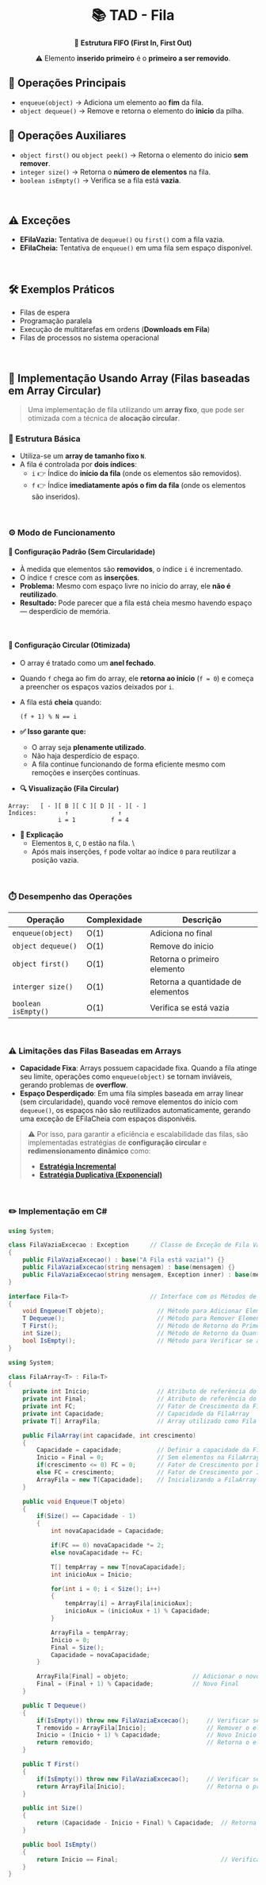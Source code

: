 <h1 align="center">📚 TAD - Fila</h1>
<p align="center">🎯 <strong>Estrutura FIFO (First In, First Out)</strong></p>
<p align="center">⚠️ Elemento <strong>inserido primeiro</strong> é o <strong>primeiro a ser removido</strong>.</p>

## 🔧 Operações Principais

- `enqueue(object)` → Adiciona um elemento ao **fim** da fila.
- `object dequeue()` → Remove e retorna o elemento do **inicio** da pilha.

## 🧰 Operações Auxiliares

- `object first()` ou `object peek()` → Retorna o elemento do inicio **sem remover**.
- `integer size()` → Retorna o **número de elementos** na fila.
- `boolean isEmpty()` → Verifica se a fila está **vazia**.

<br>

## ⚠️ Exceções

- **EFilaVazia:** Tentativa de `dequeue()` ou `first()` com a fila vazia.
- **EFilaCheia:** Tentativa de `enqueue()` em uma fila sem espaço disponível.

<br>

## 🛠️ Exemplos Práticos

- Filas de espera
- Programação paralela
- Execução de multitarefas em ordens (**Downloads em Fila**)
- Filas de processos no sistema operacional

<br>

## 🧱 Implementação Usando Array (Filas baseadas em Array Circular)

> Uma implementação de fila utilizando um **array fixo**, que pode ser otimizada com a técnica de **alocação circular**.

### 🔧 Estrutura Básica

- Utiliza-se um **array de tamanho fixo `N`**.
- A fila é controlada por **dois índices**:
  - `i` 👉 Índice do **início da fila** (onde os elementos são removidos).
  - `f` 👉 Índice **imediatamente após o fim da fila** (onde os elementos são inseridos).

<br>

### ⚙️ Modo de Funcionamento

#### 🧩 Configuração Padrão (Sem Circularidade)

- À medida que elementos são **removidos**, o índice `i` é incrementado.
- O índice `f` cresce com as **inserções**.
- **Problema:** Mesmo com espaço livre no início do array, ele **não é reutilizado**.
- **Resultado:** Pode parecer que a fila está cheia mesmo havendo espaço ― desperdício de memória.

<br>

#### 🔁 Configuração Circular (Otimizada)

- O array é tratado como um **anel fechado**.
- Quando `f` chega ao fim do array, ele **retorna ao início** (`f = 0`) e começa a preencher os espaços vazios deixados por `i`.
- A fila está **cheia** quando:
  ```text
  (f + 1) % N == i
  ```
- **✅ Isso garante que:**
  - O array seja **plenamente utilizado**.
  - Não haja desperdício de espaço.
  - A fila continue funcionando de forma eficiente mesmo com remoções e inserções contínuas.

- **🔍 Visualização (Fila Circular)**

```text
Array:   [ - ][ B ][ C ][ D ][ - ][ - ]
Índices:        ↑              ↑
              i = 1          f = 4
```

- **📖 Explicação**
  - Elementos `B`, `C`, `D` estão na fila. \
  - Após mais inserções, `f` pode voltar ao índice `0` para reutilizar a posição vazia.

<br>

### ⏱️ Desempenho das Operações

| Operação            | Complexidade | Descrição                         |
|---------------------|--------------|-----------------------------------|
| `enqueue(object)`   | O(1)         | Adiciona no final                 |
| `object dequeue()`  | O(1)         | Remove do inicio                  |
| `object first()`    | O(1)         | Retorna o primeiro elemento       |
| `interger size()`   | O(1)         | Retorna a quantidade de elementos |
| `boolean isEmpty()` | O(1)         | Verifica se está vazia            |

<br>

### ⚠️ Limitações das Filas Baseadas em Arrays

- **Capacidade Fixa**: Arrays possuem capacidade fixa. Quando a fila atinge seu limite, operações como `enqueue(object)` se tornam inviáveis, gerando problemas de **overflow**.
- **Espaço Desperdiçado**: Em uma fila simples baseada em array linear (sem circularidade), quando você remove elementos do início com `dequeue()`, os espaços não são reutilizados automaticamente, gerando uma exceção de EFilaCheia com espaços disponivéis.

> ⚠️ Por isso, para garantir a eficiência e escalabilidade das filas, são implementadas estratégias de **configuração circular** e **redimensionamento dinâmico** como:
>  * [**Estratégia Incremental**](pilha.md/#1-estratégia-incremental) 
>  * [**Estratégia Duplicativa (Exponencial)**](pilha.md/#2-estratégia-duplicativa-exponencial)

<br>

### ✏️ Implementação em C#
```csharp
using System;

class FilaVaziaExcecao : Exception      // Classe de Exceção de Fila Vazia
{
    public FilaVaziaExcecao() : base("A Fila está vazia!") {}
    public FilaVaziaExcecao(string mensagem) : base(mensagem) {}
    public FilaVaziaExcecao(string mensagem, Exception inner) : base(mensagem, inner) {}
}

interface Fila<T>                       // Interface com os Métodos de uma Fila
{
    void Enqueue(T objeto);               // Método para Adicionar Elemento no Final da Fila
    T Dequeue();                          // Método para Remover Elemento do Inicio da Fila
    T First();                            // Método de Retorno do Primeiro Elemento da Fila
    int Size();                           // Método de Retorno da Quantidade de Elementos da Fila
    bool IsEmpty();                       // Método para Verificar se a Fila está Vazia
}

using System;

class FilaArray<T> : Fila<T>
{
    private int Inicio;                   // Atributo de referência do Inicio da Fila
    private int Final;                    // Atributo de referência do Final da Fila
    private int FC;                       // Fator de Crescimento da FilaArray - Incremental ou Duplicativa
    private int Capacidade;               // Capacidade da FilaArray
    private T[] ArrayFila;                // Array utilizado como Fila

    public FilaArray(int capacidade, int crescimento)
    {
        Capacidade = capacidade;          // Definir a capacidade da FilaArray
        Inicio = Final = 0;               // Sem elementos na FilaArray
        if(crescimento <= 0) FC = 0;      // Fator de Crescimento por Duplicação
        else FC = crescimento;            // Fator de Crescimento por Incrementação
        ArrayFila = new T[Capacidade];    // Inicializando a FilaArray
    }

    public void Enqueue(T objeto)
    {
        if(Size() == Capacidade - 1)
        {
            int novaCapacidade = Capacidade;                                // Variável auxiliar contendo a nova capacidade da FilaArray

            if(FC == 0) novaCapacidade *= 2;                                // Redimensionamento por Duplicação
            else novaCapacidade += FC;                                      // Redimensionamento por Incrementação

            T[] tempArray = new T[novaCapacidade];                          // Criação de um Array temporário
            int inicioAux = Inicio;                                         // Variável auxiliar contendo o Inicio da FilaArray

            for(int i = 0; i < Size(); i++)
            {
                tempArray[i] = ArrayFila[inicioAux];                          // Colocar os elementos do antigo Array (ArrayFila) para o novo Array (tempArray)
                inicioAux = (inicioAux + 1) % Capacidade;                     // Iterar por todos os elementos da FilaArray
            }

            ArrayFila = tempArray;                                          // tempArray passa a ser o novo Array
            Inicio = 0;                                                     // Novo Inicio
            Final = Size();                                                 // Novo Final
            Capacidade = novaCapacidade;                                    // Nova Capacidade
        }

        ArrayFila[Final] = objeto;                  // Adicionar o novo elemento a FilaArray
        Final = (Final + 1) % Capacidade;           // Novo Final
    }

    public T Dequeue()
    {
        if(IsEmpty()) throw new FilaVaziaExcecao();     // Verificar se a FilaArray está Vazia
        T removido = ArrayFila[Inicio];                 // Remover o elemento do Inicio da FilaArray
        Inicio = (Inicio + 1) % Capacidade;             // Novo Inicio
        return removido;                                // Retorna o elemento removido
    }

    public T First()
    {
        if(IsEmpty()) throw new FilaVaziaExcecao();     // Verificar se a FilaArray está Vazia
        return ArrayFila[Inicio];                       // Retorna o primeiro elemento
    }

    public int Size()
    {
        return (Capacidade - Inicio + Final) % Capacidade;  // Retorna a quantidade de elementos da FilaArray
    }

    public bool IsEmpty()
    {
        return Inicio == Final;                             // Verificar se a Inicio da FilaArray é igual ao Final, ou seja, está Vazia
    }
}
```

